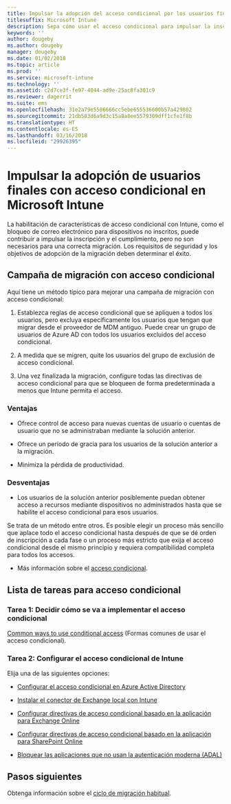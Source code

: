 ```yaml
---
title: Impulsar la adopción del acceso condicional por los usuarios finales
titlesuffix: Microsoft Intune
description: Sepa cómo usar el acceso condicional para impulsar la inscripción de Microsoft Intune.
keywords: ''
author: dougeby
ms.author: dougeby
manager: dougeby
ms.date: 01/02/2018
ms.topic: article
ms.prod: ''
ms.service: microsoft-intune
ms.technology: ''
ms.assetid: c2d7ce3f-fe97-4044-ad9e-25ac8fa301c9
ms.reviewer: dagerrit
ms.suite: ems
ms.openlocfilehash: 31e2a79e5506666cc5ebe655536600b57a429802
ms.sourcegitcommit: 21db583d6a9d3c15a8a8ee5579309dff1cfe1f8b
ms.translationtype: HT
ms.contentlocale: es-ES
ms.lasthandoff: 03/16/2018
ms.locfileid: "29926395"
---
```

# <a name="drive-end-user-adoption-with-conditional-access-in-microsoft-intune"></a>Impulsar la adopción de usuarios finales con acceso condicional en Microsoft Intune

La habilitación de características de acceso condicional con Intune, como el bloqueo de correo electrónico para dispositivos no inscritos, puede contribuir a impulsar la inscripción y el cumplimiento, pero no son necesarios para una correcta migración. Los requisitos de seguridad y los objetivos de adopción de la migración deben determinar el éxito.

## <a name="migration-campaign-with-conditional-access"></a>Campaña de migración con acceso condicional

Aquí tiene un método típico para mejorar una campaña de migración con acceso condicional:

1.  Establezca reglas de acceso condicional que se apliquen a todos los usuarios, pero excluya específicamente los usuarios que tengan que migrar desde el proveedor de MDM antiguo. Puede crear un grupo de usuarios de Azure AD con todos los usuarios excluidos del acceso condicional.

2.  A medida que se migren, quite los usuarios del grupo de exclusión de acceso condicional.

3.  Una vez finalizada la migración, configure todas las directivas de acceso condicional para que se bloqueen de forma predeterminada a menos que Intune permita el acceso.

### <a name="advantages"></a>Ventajas

-   Ofrece control de acceso para nuevas cuentas de usuario o cuentas de usuario que no se administraban mediante la solución anterior.

-   Ofrece un período de gracia para los usuarios de la solución anterior a la migración.

-   Minimiza la pérdida de productividad.

### <a name="disadvantages"></a>Desventajas

-   Los usuarios de la solución anterior posiblemente puedan obtener acceso a recursos mediante dispositivos no administrados hasta que se habilite el acceso condicional para esos usuarios.


Se trata de un método entre otros. Es posible elegir un proceso más sencillo que aplace todo el acceso condicional hasta después de que se dé orden de inscripción a cada fase o un proceso más estricto que exija el acceso condicional desde el mismo principio y requiera compatibilidad completa para todos los accesos.

-   Más información sobre el [acceso condicional](conditional-access.md).

## <a name="task-list-for-conditional-access"></a>Lista de tareas para acceso condicional

### <a name="task-1-decide-how-you-are-going-to-implement-conditional-access"></a>Tarea 1: Decidir cómo se va a implementar el acceso condicional

[Common ways to use conditional access](conditional-access-intune-common-ways-use.md) (Formas comunes de usar el acceso condicional).

### <a name="task-2-set-up-intune-conditional-access"></a>Tarea 2: Configurar el acceso condicional de Intune

Elija una de las siguientes opciones:

-   [Configurar el acceso condicional en Azure Active Directory](https://docs.microsoft.com/azure/active-directory/active-directory-conditional-access-azure-portal)

-   [Instalar el conector de Exchange local con Intune](exchange-connector-install.md)

-   [Configurar directivas de acceso condicional basado en la aplicación para Exchange Online](app-based-conditional-access-intune-create.md)

-   [Configurar directivas de acceso condicional basado en la aplicación para SharePoint Online](app-based-conditional-access-intune-create.md)

-   [Bloquear las aplicaciones que no usan la autenticación moderna (ADAL)](app-modern-authentication-block.md)

## <a name="next-steps"></a>Pasos siguientes

Obtenga información sobre el [ciclo de migración habitual](migration-guide-cycle.md).
